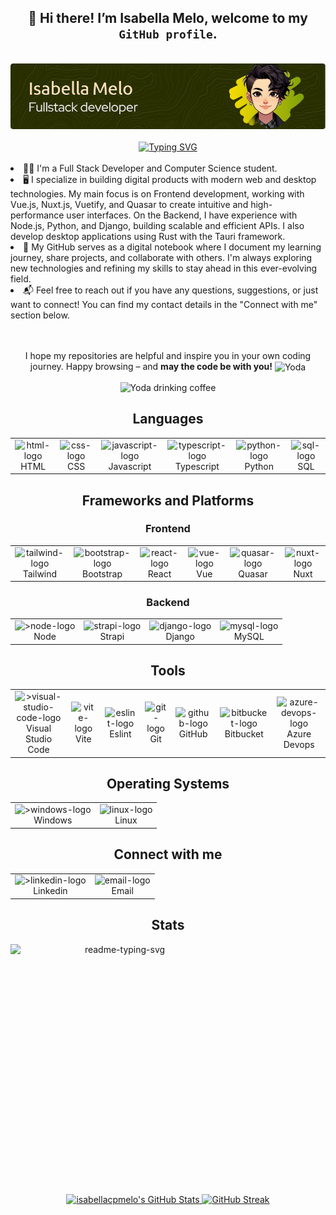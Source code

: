 <!-- @format -->

## <div align="center"> 👋 Hi there! I’m Isabella Melo, welcome to my `GitHub profile`.</div>

<br>

<div align="center">
  <img alt="Github Header" src="https://raw.githubusercontent.com/isabellacpmelo/isabellacpmelo/refs/heads/main/assets/img/github-profile-header.png"/>
</div>

<br>

<div align="center">
  <a href="https://git.io/typing-svg">
    <img src="https://readme-typing-svg.herokuapp.com?font=Fira+Code&size=21&duration=4997&pause=1000&color=90B103&background=A4A4A400&width=435&lines=console.log(%22Hello+World!%22);print(%22Hello+World!%22)" alt="Typing SVG" />
  </a>
</div>

<br>

<div>
  <ou>
    <li>
      👩‍💻 I'm a Full Stack Developer and Computer Science student.
    </li>
    <li>
      🖥️ I specialize in building digital products with modern web and desktop technologies. My main focus is on Frontend development, working with Vue.js, Nuxt.js, Vuetify, and Quasar to create intuitive and high-performance user interfaces. On the Backend, I have experience with Node.js, Python, and Django, building scalable and efficient APIs. I also develop desktop applications using Rust with the Tauri framework.
    </li>
    <li>
      📒 My GitHub serves as a digital notebook where I document my learning journey, share projects, and collaborate with others. I'm always exploring new technologies and refining my skills to stay ahead in this ever-evolving field.
    </li>
    <li>
      📬 Feel free to reach out if you have any questions, suggestions, or just want to connect! You can find my contact details in the "Connect with me" section below.
    </li>
  </ou>
</div>

<br>
<br>

<div align="center">
  <p>
    I hope my repositories are helpful and inspire you in your own coding journey. Happy browsing – and <strong>may the code be with you!</strong>
    <img align="center" alt="Yoda" width="20px" src="https://img.icons8.com/?size=100&id=CxFtqXUMqaA2&format=png&color=000000"/>
  </p>
  <img align="center" alt="Yoda drinking coffee" width="200px" src="assets/img/yoda.gif">
</div>

## <div align="center">Languages</div>

<div>
  <table align="center">
    <tr>
      <td align="center">
        <img style="width: auto; height: 90px;" src="https://img.icons8.com/?size=100&id=20909&format=png&color=000000" 
        alt="html-logo"/>
        <br>HTML 
      </td>
      <td align="center">
        <img style="width: auto; height: 90px;" src="https://img.icons8.com/?size=100&id=21278&format=png&color=000000" alt="css-logo"/>
        <br>CSS
      </td>
      <td align="center">
        <img  style="width: auto; height: 90px;" src="https://img.icons8.com/?size=100&id=108784&format=png&color=000000" alt="javascript-logo"/>
        <br>Javascript
      </td>
      <td align="center">
        <img  style="width: auto; height: 90px;" src="https://img.icons8.com/?size=100&id=uJM6fQYqDaZK&format=png&color=000000" alt="typescript-logo"/>
        <br>Typescript
      </td>
      <td align="center">
        <img  style="width: auto; height: 90px;" src="https://img.icons8.com/?size=100&id=13441&format=png&color=000000" alt="python-logo"/>
        <br>Python
      </td>
      </td>
      <td align="center">
        <img  style="width: auto; height: 90px;" src="https://img.icons8.com/?size=100&id=q2EvWWP24C1j&format=png&color=000000" alt="sql-logo"/>
        <br>SQL
      </td>
    </tr>
  </table>
</div>

## <div align="center">Frameworks and Platforms</div>

### <div align="center">Frontend</div>

<div>
  <table align="center">
  <tr>
    <td align="center">
      <img style="width: auto; height: 90px;" src="https://img.icons8.com/?size=100&id=CIAZz2CYc6Kc&format=png&color=000000" alt="tailwind-logo"/>
      <br>Tailwind 
    </td>
    <td align="center">
      <img style="width: auto; height: 90px;" src="https://img.icons8.com/?size=100&id=84710&format=png&color=000000" alt="bootstrap-logo"/>
      <br>Bootstrap
    </td>
    <td align="center">
      <img style="width: auto; height: 90px;" src="https://img.icons8.com/?size=100&id=asWSSTBrDlTW&format=png&color=000000" alt="react-logo"/>
      <br>React
    </td>
    <td align="center">
      <img  style="width: 90%; height: 90px;" src="https://img.icons8.com/?size=100&id=dzfo6UeXW9h7&format=png&color=000000" alt="vue-logo"/>
      <br>Vue
    </td>
    <td align="center">
      <img style="width: auto; height: 90px;" src="https://cdn.jsdelivr.net/gh/devicons/devicon@latest/icons/quasar/quasar-plain-wordmark.svg" alt="quasar-logo"/>
      <br>Quasar
    </td>
    </td>
    <td align="center">
      <img style="width: auto; height: 90px;" src="https://img.icons8.com/?size=100&id=sttYYg04EKym&format=png&color=000000" alt="nuxt-logo"/>
      <br>Nuxt
    </td>
  </tr>
</table>
</div>

### <div align="center">Backend</div>

<div>
  <table align="center">
    <tr>
      <td align="center">
        <img style="width: auto; height: 90px;" src="https://img.icons8.com/?size=100&id=54087&format=png&color=000000" 
        alt=">node-logo"/>
        <br>Node 
      </td>
      <td align="center">
        <img style="width: auto; height: 90px;" src="https://devicons.railway.com/i/strapi.svg" alt="strapi-logo"/>
        <br>Strapi
      </td>
      <td align="center">
        <img style="width: auto; height: 90px;" src="https://img.icons8.com/?size=100&id=LPmcJ9e0FU7K&format=png&color=000000" alt="django-logo"/>
        <br>Django
      </td>
      <td align="center">
        <img style="width: auto; height: 90px;" src="https://img.icons8.com/?size=100&id=rgPSE6nAB766&format=png&color=000000" alt="mysql-logo"/>
        <br>MySQL
      </td>
    </tr>
  </table>
</div>

## <div align="center">Tools</div>

<div>
  <table align="center">
    <tr>
      <td align="center">
        <img style="width: auto; height: 90px;" src="https://img.icons8.com/?size=100&id=0OQR1FYCuA9f&format=png&color=000000" 
        alt=">visual-studio-code-logo"/>
        <br>Visual Studio Code 
      </td>
      <td align="center">
        <img style="width: auto; height: 90px;" src="https://img.icons8.com/?size=100&id=YO3YqSaTOu5K&format=png&color=000000" alt="vite-logo"/>
        <br>Vite
      </td>
      <td align="center">
        <img style="width: auto; height: 90px;" src="https://img.icons8.com/?size=100&id=bSLbfwX8QJqj&format=png&color=000000" alt="eslint-logo"/>
        <br>Eslint
      </td>
        <td align="center">
        <img style="width: auto; height: 90px;" src="https://img.icons8.com/?size=100&id=20906&format=png&color=000000" alt="git-logo"/>
        <br>Git
      </td>
      <td align="center">
        <img style="width: auto; height: 90px;" src="https://img.icons8.com/?size=100&id=igYV9I849M8k&format=png&color=000000" alt="github-logo"/>
        <br>GitHub
      </td>
      <td align="center">
        <img style="width: auto; height: 90px;" src="https://img.icons8.com/?size=100&id=iZTo5EQZtLKm&format=png&color=000000" alt="bitbucket-logo"/>
        <br>Bitbucket
      </td>
      <td align="center">
        <img style="width: auto; height: 90px;" src="https://img.icons8.com/?size=100&id=VLKafOkk3sBX&format=png&color=000000" alt="azure-devops-logo"/>
        <br>Azure Devops
      </td>
    </tr>
  </table>
</div>

## <div align="center">Operating Systems</div>

<div>
  <table align="center">
    <tr>
      <td align="center">
        <img style="width: auto; height: 90px;" src="https://img.icons8.com/?size=100&id=108792&format=png&color=000000" 
        alt=">windows-logo"/>
        <br>Windows 
      </td>
      <td align="center">
        <img style="width: auto; height: 90px;" src="https://cdn.jsdelivr.net/gh/devicons/devicon/icons/linux/linux-original.svg" alt="linux-logo"/>
        <br>Linux
      </td>
    </tr>
  </table>
</div>

## <div align="center">Connect with me</div>

<div>
  <table align="center">
    <tr>
      <td align="center">
        <img style="width: auto; height: 90px;" src="https://img.icons8.com/?size=100&id=xuvGCOXi8Wyg&format=png&color=000000" 
        alt=">linkedin-logo"/>
        <br>Linkedin 
      </td>
      <td align="center">
        <img style="width: auto; height: 90px;" src="https://img.icons8.com/?size=100&id=JeO1Kv9jsmLr&format=png&color=000000" alt="email-logo"/>
        <br>Email
      </td>
    </tr>
  </table>
</div>

## <div align="center">Stats</div>

<div align="center">
  <div>
    <img align="left" width="350px" height="400px" src="https://github-readme-stats.vercel.app/api/top-langs/?username=isabellacpmelo&hide=css,html,portugol,batchfile&theme=gruvbox&layout=donut-vertical" alt="readme-typing-svg">
  </div>
  <div>
    <a href="https://awesome-github-stats.azurewebsites.net/index.html??cardType=level-alternate&theme=gruvbox&preferLogin=false">
      <img width="390px" alt="isabellacpmelo's GitHub Stats" src="https://awesome-github-stats.azurewebsites.net/user-stats/isabellacpmelo?cardType=level-alternate&theme=gruvbox&preferLogin=false"/>
    </a>
    <a href="https://git.io/streak-stats"><img src="https://streak-stats.demolab.com?user=isabellacpmelo&theme=gruvbox&border_radius=6.1&card_width=387" alt="GitHub Streak" /></a>
  </div>
</div>

<!--
Here are some ideas to get you started:

- 🔭 I’m currently working on ...
- 🌱 I’m currently learning ...
- 👯 I’m looking to collaborate on ...
- 🤔 I’m looking for help with ...
- 💬 Ask me about ...
- 📫 How to reach me: ...
- 😄 Pronouns: ...
- ⚡ Fun fact: ...
-->

